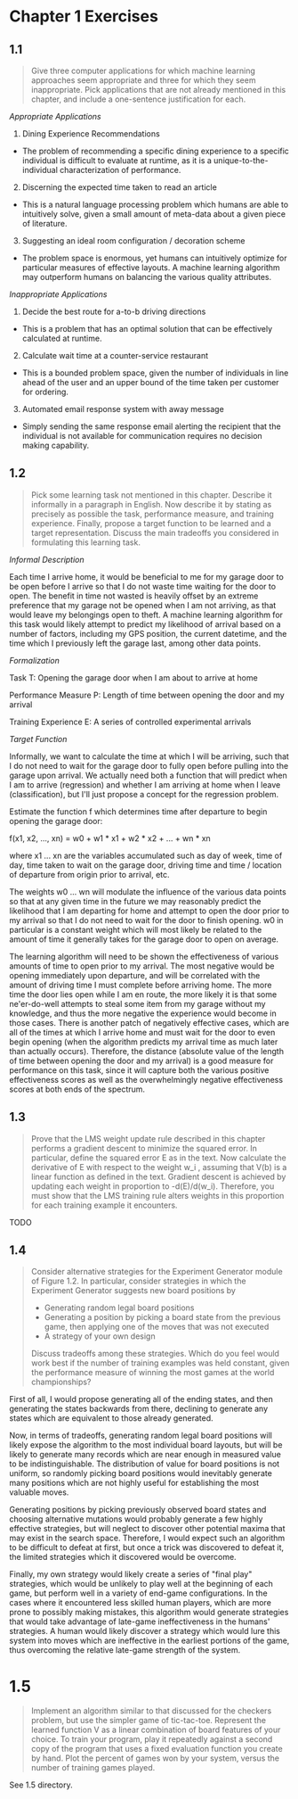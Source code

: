 # Chapter 1 Exercises

## 1.1

>Give three computer applications for which machine learning approaches seem appropriate and three for which they seem inappropriate. Pick applications that are not already mentioned in this chapter, and include a one-sentence justification for each.

*Appropriate Applications*

1. Dining Experience Recommendations
  - The problem of recommending a specific dining experience to a specific individual is difficult to evaluate at runtime, as it is a unique-to-the-individual characterization of performance.
2. Discerning the expected time taken to read an article
  - This is a natural language processing problem which humans are able to intuitively solve, given a small amount of meta-data about a given piece of literature.
3. Suggesting an ideal room configuration / decoration scheme
  - The problem space is enormous, yet humans can intuitively optimize for particular measures of effective layouts. A machine learning algorithm may outperform humans on balancing the various quality attributes.

*Inappropriate Applications*

1. Decide the best route for a-to-b driving directions
  - This is a problem that has an optimal solution that can be effectively calculated at runtime.
2. Calculate wait time at a counter-service restaurant
  - This is a bounded problem space, given the number of individuals in line ahead of the user and an upper bound of the time taken per customer for ordering.
3. Automated email response system with away message
  - Simply sending the same response email alerting the recipient that the individual is not available for communication requires no decision making capability.

## 1.2

>Pick some learning task not mentioned in this chapter. Describe it informally in a paragraph in English. Now describe it by stating as precisely as possible the task, performance measure, and training experience. Finally, propose a target function to be learned and a target representation. Discuss the main tradeoffs you considered in formulating this learning task.

*Informal Description*

Each time I arrive home, it would be beneficial to me for my garage door to be open before I arrive so that I do not waste time waiting for the door to open. The benefit in time not wasted is heavily offset by an extreme preference that my garage not be opened when I am not arriving, as that would leave my belongings open to theft. A machine learning algorithm for this task would likely attempt to predict my likelihood of arrival based on a number of factors, including my GPS position, the current datetime, and the time which I previously left the garage last, among other data points.

*Formalization*

Task T: Opening the garage door when I am about to arrive at home

Performance Measure P: Length of time between opening the door and my arrival

Training Experience E: A series of controlled experimental arrivals

*Target Function*

Informally, we want to calculate the time at which I will be arriving, such that I do not need to wait for the garage door to fully open before pulling into the garage upon arrival. We actually need both a function that will predict when I am to arrive (regression) and whether I am arriving at home when I leave (classification), but I'll just propose a concept for the regression problem.

Estimate the function f which determines time after departure to begin opening the garage door:

f(x1, x2, ..., xn) = w0 + w1 * x1 + w2 * x2 + ... + wn * xn

where x1 ... xn are the variables accumulated such as day of week, time of day, time taken to wait on the garage door, driving time and time / location of departure from origin prior to arrival, etc.

The weights w0 ... wn will modulate the influence of the various data points so that at any given time in the future we may reasonably predict the likelihood that I am departing for home and attempt to open the door prior to my arrival so that I do not need to wait for the door to finish opening. w0 in particular is a constant weight which will most likely be related to the amount of time it generally takes for the garage door to open on average.

The learning algorithm will need to be shown the effectiveness of various amounts of time to open prior to my arrival. The most negative would be opening immediately upon departure, and will be correlated with the amount of driving time I must complete before arriving home. The more time the door lies open while I am en route, the more likely it is that some ne'er-do-well attempts to steal some item from my garage without my knowledge, and thus the more negative the experience would become in those cases. There is another patch of negatively effective cases, which are all of the times at which I arrive home and must wait for the door to even begin opening (when the algorithm predicts my arrival time as much later than actually occurs). Therefore, the distance (absolute value of the length of time between opening the door and my arrival) is a good measure for performance on this task, since it will capture both the various positive effectiveness scores as well as the overwhelmingly negative effectiveness scores at both ends of the spectrum.

## 1.3

>Prove that the LMS weight update rule described in this chapter performs a gradient descent to minimize the squared error. In particular, define the squared error E as in the text. Now calculate the derivative of E with respect to the weight w_i , assuming that V(b) is a linear function as defined in the text. Gradient descent is achieved by updating each weight in proportion to -d(E)/d(w_i). Therefore, you must show that the LMS training rule alters weights in this proportion for each training example it encounters.

TODO

## 1.4

>Consider alternative strategies for the Experiment Generator module of Figure 1.2. In particular, consider strategies in which the Experiment Generator suggests new board positions by
> * Generating random legal board positions
> * Generating a position by picking a board state from the previous game, then applying one of the moves that was not executed
> * A strategy of your own design
>
>Discuss tradeoffs among these strategies. Which do you feel would work best if the number of training examples was held constant, given the performance measure of winning the most games at the world championships?

First of all, I would propose generating all of the ending states, and then generating the states backwards from there, declining to generate any states which are equivalent to those already generated.

Now, in terms of tradeoffs, generating random legal board positions will likely expose the algorithm to the most individual board layouts, but will be likely to generate many records which are near enough in measured value to be indistinguishable. The distribution of value for board positions is not uniform, so randomly picking board positions would inevitably generate many positions which are not highly useful for establishing the most valuable moves. 

Generating positions by picking previously observed board states and choosing alternative mutations would probably generate a few highly effective strategies, but will neglect to discover other potential maxima that may exist in the search space. Therefore, I would expect such an algorithm to be difficult to defeat at first, but once a trick was discovered to defeat it, the limited strategies which it discovered would be overcome.

Finally, my own strategy would likely create a series of "final play" strategies, which would be unlikely to play well at the beginning of each game, but perform well in a variety of end-game configurations. In the cases where it encountered less skilled human players, which are more prone to possibly making mistakes, this algorithm would generate strategies that would take advantage of late-game ineffectiveness in the humans' strategies. A human would likely discover a strategy which would lure this system into moves which are ineffective in the earliest portions of the game, thus overcoming the relative late-game strength of the system.

# 1.5

>Implement an algorithm similar to that discussed for the checkers problem, but use the simpler game of tic-tac-toe. Represent the learned function V as a linear combination of board features of your choice. To train your program, play it repeatedly against a second copy of the program that uses a fixed evaluation function you create by hand. Plot the percent of games won by your system, versus the number of training games played.

See 1.5 directory.






























